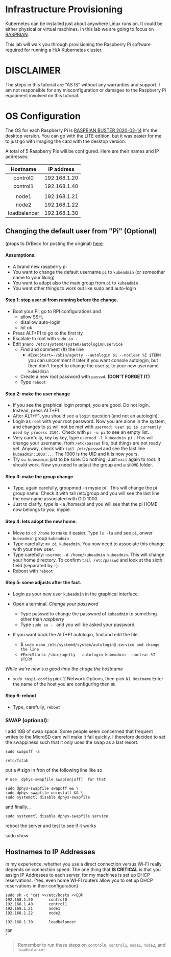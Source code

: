 # Infrastructure Provisioning

Kubernetes can be installed just about anywhere Linux runs on. It could be either physical or virtual machines. In this lab we are going to focus on [RASPBIAN](https://www.raspberrypi.org/downloads/raspbian/).

This lab will walk you through provisioning the Raspberry Pi software required for running a H/A Kubernetes cluster. 

# DISCLAIMER
The steps in this tutorial are "AS IS" without any warranties and support.
I am not responsible for any misconfiguration or damages to the Raspberry Pi equipment involved on this tutorial.


# OS Configuration

The OS for each Raspberry Pi is [RASPBIAN BUSTER 2020-02-14](https://downloads.raspberrypi.org/raspbian/images/raspbian-2020-02-14/2020-02-13-raspbian-buster.zip) It's the desktop version. You can go with the LITE edition, but it was easier for me to just go with imaging the card with the desktop version.

A total of 5 Raspberry Pis will be configured. Here are their names and IP addresses:

| Hostname    | IP address    |             
|:-----------:|:-------------:|              
| control0    | 192.168.1.20  |             
| control1    | 192.168.1.40  |
|             |               |
| node1       | 192.168.1.21  |
| node2       | 192.168.1.22  |
| loadbalancer| 192.168.1.30  |


## Changing the default user from "Pi" (Optional) 
(props to DrBeco for posting the original) [here](https://raspberrypi.stackexchange.com/questions/12827/change-default-username)
#### Assumptions:
* A brand new raspberry pi
* You want to change the default username ```pi``` to ```kubeadmin``` (or someother name to your liking)
* You want to adapt also the main group from ```pi``` to ```kubeadmin```
* You want other things to work out like sudo and auto-login
 
#### Step 1: stop user pi from running before the change.
* Boot your Pi, go to RPI configurations and
    * allow SSH,
    * disallow auto-login
    * hit ok
* Press ALT+F1 to go to the first tty
* Escalate to root with ```sudo su -```
* Edit ```$nano /etc/systemd/system/autologin@.service```
    * Find and comment (#) the line
        * ``` #ExecStart=-/sbin/agetty --autologin pi --noclear %I $TERM ```
        you can uncomment it later if you want console autologin, but then don't forget to change the user ```pi``` to your new username ```kubeadmin```
    * Create a new root password with ```passwd```. **(DON'T FORGET IT)**
    * Type ```reboot```
#### Step 2: make the user change
* If you see the graphical login prompt, you are good. Do not login. Instead, press ALT+F1 
* After ALT+F1, you should see a ```login``` question (and not an autologin).
* Login as ```root``` with your root password. Now you are alone in the system, and changes to ```pi``` will not be met with ```usermod: user pi is currently used by process 2104.``` Check with ```ps -u pi``` to see an empty list.
* Very carefully, key by key, type ```usermod -l kubeadmin pi``` . This will change your username, from ```/etc/passwd``` file, but things are not ready yet. Anyway, check with ```tail /etc/passwd``` and see the last line ```kubeadmin:1000:...``` The 1000 is the UID and it is now yours.
* Try ```su kubeadmin``` just to be sure. Do nothing. Just ```exit``` again to root. It should work. Now you need to adjust the group and a ```$HOME``` folder.
#### Step 3: make the group change
* Type, again carefully, groupmod -n mypie pi . This will change the pi group name. Check it with tail /etc/group and you will see the last line the new name associated with GID 1000.
* Just to clarify, type ls -la /home/pi and you will see that the pi HOME now belongs to you, mypie.
#### Step 4: lets adopt the new home.
* Move to ```cd /home``` to make it easier. Type ```ls -la``` and see ```pi```, onwer ```kubeadmin``` group ```kubeadmin```
* Type carefully: ```mv pi kubeadmin```. You now need to associate this change with your new user.
* Type carefully: ```usermod -d /home/kubeadmin kubeadmin```. This will change your home directory. To confirm ```tail /etc/passwd``` and look at the sixth field (separated by ```:```).
* Reboot with ```reboot```
#### Step 5: some adjusts after the fact.
* Login as your new user ```kubeadmin``` in the graphical interface.
* Open a terminal.
*Change your password*
  * Type passwd to change the password of ```kubeadmin``` to something other than *raspberry*
  * Type ```sudo su - ``` and you will be asked your password.

* If you want back the ALT+F1 autologin, find and edit the file:
    * $ ```sudo nano /etc/systemd/system/autologin@.service and change the line```
    * ```#ExecStart=-/sbin/agetty --autologin kubeadmin --noclear %I $TERM```

*While we're now's a good time the chage the hostname*
  * ```sudo raspi-config``` pick 2 Network Options, then pick ```N1 Hostname``` Enter the name of the host you are configuring then ```Ok```

#### Step 6: reboot
* Type, carefully, ```reboot```


### SWAP (optional):
I add 1GB of swap space.
Some people seem concerned that frequent writes to the MicroSD card will make it fail quickly. I therefore decided to set the swappiness such that it only uses the swap as a last resort.

```
sudo swapoff -a
```
```
/etc/fstab
```
put a # sign in fron of the following line like so
```
# use  dphys-swapfile swap[on|off]  for that
```

```
sudo dphys-swapfile swapoff && \
sudo dphys-swapfile uninstall && \
sudo systemctl disable dphys-swapfile
```
and finally...
```
sudo systemctl disable dphys-swapfile.service
```
reboot the server and test to see if it works

sudo show
## Hostnames to IP Addresses

In my experience, whether you use a direct connection versus Wi-Fi really depends on connection speed. The one thing that **IS CRITICAL** is that you assign IP Addresses to each server. for my machines is set up DHCP reservations.  (Yes. even home WI-FI routers allow you to set up DHCP reservations in their configuration) 

```
sudo sh -c "cat >>/etc/hosts <<EOF
192.168.1.20       control0
192.168.1.40       control1
192.168.1.21       node1
192.168.1.22       node2

192.168.1.30       loadbalancer

EOF
"
```

> Remember to run these steps on `control0`, `control1`, `node1`, `node2`, and `loadbalancer`
